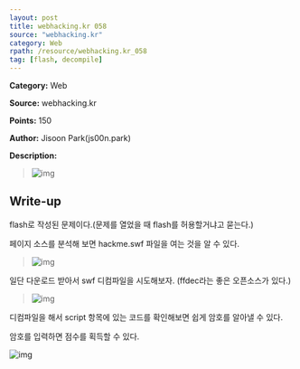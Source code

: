 ```yaml
---
layout: post
title: webhacking.kr 058
source: "webhacking.kr"
category: Web
rpath: /resource/webhacking.kr_058
tag: [flash, decompile] 
---
```


**Category:** Web

**Source:** webhacking.kr

**Points:** 150

**Author:** Jisoon Park(js00n.park)

**Description:** 

>![img]({{page.rpath|prepend:site.baseurl}}/prob.png)

## Write-up

flash로 작성된 문제이다.(문제를 열었을 때 flash를 허용할거냐고 묻는다.)

페이지 소스를 분석해 보면 hackme.swf 파일을 여는 것을 알 수 있다.

>![img]({{page.rpath|prepend:site.baseurl}}/src.png)

일단 다운로드 받아서 swf 디컴파일을 시도해보자. (ffdec라는 좋은 오픈소스가 있다.)

>![img]({{page.rpath|prepend:site.baseurl}}/flash_src.png)

디컴파일을 해서 script 항목에 있는 코드를 확인해보면 쉽게 암호를 알아낼 수 있다.

암호를 입력하면 점수를 획득할 수 있다.

![img]({{page.rpath|prepend:site.baseurl}}/flag.png)
